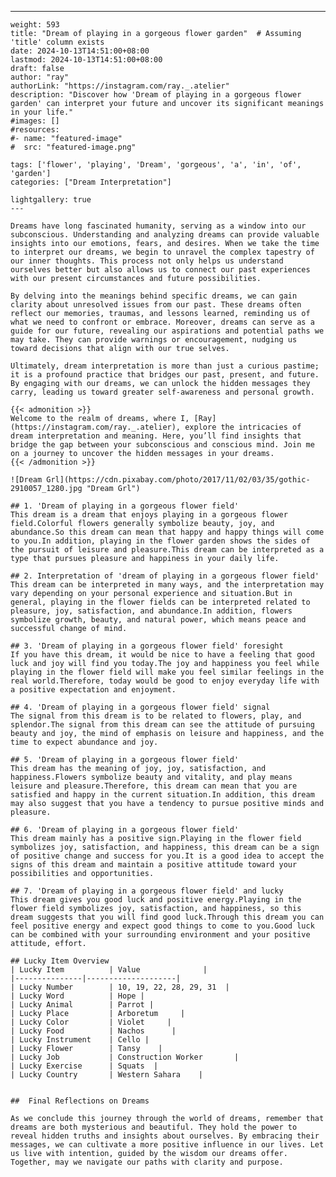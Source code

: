 ---
    weight: 593
    title: "Dream of playing in a gorgeous flower garden"  # Assuming 'title' column exists
    date: 2024-10-13T14:51:00+08:00
    lastmod: 2024-10-13T14:51:00+08:00
    draft: false
    author: "ray"
    authorLink: "https://instagram.com/ray._.atelier"
    description: "Discover how 'Dream of playing in a gorgeous flower garden' can interpret your future and uncover its significant meanings in your life."
    #images: []
    #resources:
    #- name: "featured-image"
    #  src: "featured-image.png"
    
    tags: ['flower', 'playing', 'Dream', 'gorgeous', 'a', 'in', 'of', 'garden']
    categories: ["Dream Interpretation"]
    
    lightgallery: true
    ---
    
    Dreams have long fascinated humanity, serving as a window into our subconscious. Understanding and analyzing dreams can provide valuable insights into our emotions, fears, and desires. When we take the time to interpret our dreams, we begin to unravel the complex tapestry of our inner thoughts. This process not only helps us understand ourselves better but also allows us to connect our past experiences with our present circumstances and future possibilities.
    
    By delving into the meanings behind specific dreams, we can gain clarity about unresolved issues from our past. These dreams often reflect our memories, traumas, and lessons learned, reminding us of what we need to confront or embrace. Moreover, dreams can serve as a guide for our future, revealing our aspirations and potential paths we may take. They can provide warnings or encouragement, nudging us toward decisions that align with our true selves.
    
    Ultimately, dream interpretation is more than just a curious pastime; it is a profound practice that bridges our past, present, and future. By engaging with our dreams, we can unlock the hidden messages they carry, leading us toward greater self-awareness and personal growth.
    
    {{< admonition >}}
    Welcome to the realm of dreams, where I, [Ray](https://instagram.com/ray._.atelier), explore the intricacies of dream interpretation and meaning. Here, you’ll find insights that bridge the gap between your subconscious and conscious mind. Join me on a journey to uncover the hidden messages in your dreams.
    {{< /admonition >}}
    
    ![Dream Grl](https://cdn.pixabay.com/photo/2017/11/02/03/35/gothic-2910057_1280.jpg "Dream Grl")
    
    ## 1. 'Dream of playing in a gorgeous flower field'
    This dream is a dream that enjoys playing in a gorgeous flower field.Colorful flowers generally symbolize beauty, joy, and abundance.So this dream can mean that happy and happy things will come to you.In addition, playing in the flower garden shows the sides of the pursuit of leisure and pleasure.This dream can be interpreted as a type that pursues pleasure and happiness in your daily life.
    
    ## 2. Interpretation of 'dream of playing in a gorgeous flower field'
    This dream can be interpreted in many ways, and the interpretation may vary depending on your personal experience and situation.But in general, playing in the flower fields can be interpreted related to pleasure, joy, satisfaction, and abundance.In addition, flowers symbolize growth, beauty, and natural power, which means peace and successful change of mind.
    
    ## 3. 'Dream of playing in a gorgeous flower field' foresight
    If you have this dream, it would be nice to have a feeling that good luck and joy will find you today.The joy and happiness you feel while playing in the flower field will make you feel similar feelings in the real world.Therefore, today would be good to enjoy everyday life with a positive expectation and enjoyment.
    
    ## 4. 'Dream of playing in a gorgeous flower field' signal
    The signal from this dream is to be related to flowers, play, and splendor.The signal from this dream can see the attitude of pursuing beauty and joy, the mind of emphasis on leisure and happiness, and the time to expect abundance and joy.
    
    ## 5. 'Dream of playing in a gorgeous flower field'
    This dream has the meaning of joy, joy, satisfaction, and happiness.Flowers symbolize beauty and vitality, and play means leisure and pleasure.Therefore, this dream can mean that you are satisfied and happy in the current situation.In addition, this dream may also suggest that you have a tendency to pursue positive minds and pleasure.
    
    ## 6. 'Dream of playing in a gorgeous flower field'
    This dream mainly has a positive sign.Playing in the flower field symbolizes joy, satisfaction, and happiness, this dream can be a sign of positive change and success for you.It is a good idea to accept the signs of this dream and maintain a positive attitude toward your possibilities and opportunities.
    
    ## 7. 'Dream of playing in a gorgeous flower field' and lucky
    This dream gives you good luck and positive energy.Playing in the flower field symbolizes joy, satisfaction, and happiness, so this dream suggests that you will find good luck.Through this dream you can feel positive energy and expect good things to come to you.Good luck can be combined with your surrounding environment and your positive attitude, effort.
    
    ## Lucky Item Overview
    | Lucky Item          | Value              |
    |---------------|--------------------|
    | Lucky Number        | 10, 19, 22, 28, 29, 31  |
    | Lucky Word          | Hope |
    | Lucky Animal        | Parrot |
    | Lucky Place         | Arboretum     |
    | Lucky Color         | Violet     |
    | Lucky Food          | Nachos      |
    | Lucky Instrument    | Cello |
    | Lucky Flower        | Tansy    |
    | Lucky Job           | Construction Worker       |
    | Lucky Exercise      | Squats  |
    | Lucky Country       | Western Sahara    |
    
    
    ##  Final Reflections on Dreams
    
    As we conclude this journey through the world of dreams, remember that dreams are both mysterious and beautiful. They hold the power to reveal hidden truths and insights about ourselves. By embracing their messages, we can cultivate a more positive influence in our lives. Let us live with intention, guided by the wisdom our dreams offer. Together, may we navigate our paths with clarity and purpose.
    